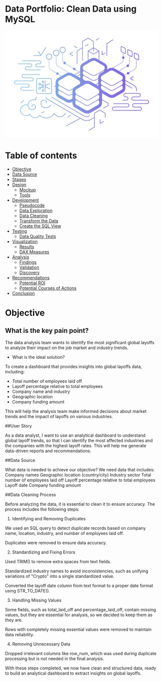 # Data Portfolio: Clean Data using MySQL 
![excel-to-powerbi-animated-diagram](assets/images/sqlaimge.png)

# Table of contents 

- [Objective](#objective)
- [Data Source](#data-source)
- [Stages](#stages)
- [Design](#design)
  - [Mockup](#mockup)
  - [Tools](#tools)
- [Development](#development)
  - [Pseudocode](#pseudocode)
  - [Data Exploration](#data-exploration)
  - [Data Cleaning](#data-cleaning)
  - [Transform the Data](#transform-the-data)
  - [Create the SQL View](#create-the-sql-view)
- [Testing](#testing)
  - [Data Quality Tests](#data-quality-tests)
- [Visualization](#visualization)
  - [Results](#results)
  - [DAX Measures](#dax-measures)
- [Analysis](#analysis)
  - [Findings](#findings)
  - [Validation](#validation)
  - [Discovery](#discovery)
- [Recommendations](#recommendations)
  - [Potential ROI](#potential-roi)
  - [Potential Courses of Actions](#potential-courses-of-actions)
- [Conclusion](#conclusion)




# Objective 

## What is the key pain point?

 The data analysis team wants to identify the most significant global layoffs to analyze their impact on the job market and industry trends.

- What is the ideal solution?

To create a dashboard that provides insights into global layoffs data, including:

- Total number of employees laid off
-  Layoff percentage relative to total employees
-  Company name and industry
-  Geographic location
-  Company funding amount

 This will help the analysis team make informed decisions about market trends and the impact of layoffs on various industries.

##User Story

As a data analyst, I want to use an analytical dashboard to understand global layoff trends, so that I can identify the most affected industries and the companies with the highest layoff rates. This will help me generate data-driven reports and recommendations.

##Data Source

What data is needed to achieve our objective?
We need data that includes:
Company names
Geographic location (country/city)
Industry sector
Total number of employees laid off
Layoff percentage relative to total employees
Layoff date
Company funding amount

##Data Cleaning Process

Before analyzing the data, it is essential to clean it to ensure accuracy. The process includes the following steps:

1. Identifying and Removing Duplicates

We used an SQL query to detect duplicate records based on company name, location, industry, and number of employees laid off.

Duplicates were removed to ensure data accuracy.

2. Standardizing and Fixing Errors

Used TRIM() to remove extra spaces from text fields.

Standardized industry names to avoid inconsistencies, such as unifying variations of "Crypto" into a single standardized value.

Converted the layoff date column from text format to a proper date format using STR_TO_DATE().

3. Handling Missing Values

Some fields, such as total_laid_off and percentage_laid_off, contain missing values, but they are essential for analysis, so we decided to keep them as they are.

Rows with completely missing essential values were removed to maintain data reliability.

4. Removing Unnecessary Data

Dropped irrelevant columns like row_num, which was used during duplicate processing but is not needed in the final analysis.

With these steps completed, we now have clean and structured data, ready to build an analytical dashboard to extract insights on global layoffs.


